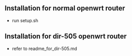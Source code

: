 ## Installation for normal openwrt router

- run setup.sh

## Installation for dir-505 openwrt router

- refer to readme_for_dir-505.md
